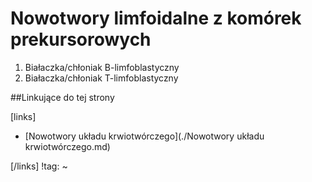 # Nowotwory limfoidalne z komórek prekursorowych

1. Białaczka/chłoniak B-limfoblastyczny
2. Białaczka/chłoniak T-limfoblastyczny



##Linkujące do tej strony

[links]

- [Nowotwory układu krwiotwórczego](./Nowotwory układu krwiotwórczego.md)


[/links]
!tag:
~

